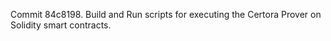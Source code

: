 Commit 84c8198.                    Build and Run scripts for executing the Certora Prover on Solidity smart contracts.